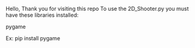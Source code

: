 Hello, Thank you for visiting this repo
To use the 2D_Shooter.py you must have these libraries installed:

pygame

Ex:
pip install pygame
